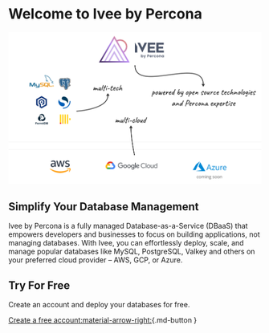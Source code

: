 # Welcome to Ivee by Percona

![!image](_images/ivee-docs-0.png)

## Simplify Your Database Management

Ivee by Percona is a fully managed Database-as-a-Service (DBaaS) that empowers developers and businesses to focus on building applications, not managing databases. With Ivee, you can effortlessly deploy, scale, and manage popular databases like MySQL, PostgreSQL, Valkey and others on your preferred cloud provider – AWS, GCP, or Azure. 

## Try For Free

Create an account and deploy your databases for free.

[Create a free account:material-arrow-right:](https://app.ivee.cloud/singup){.md-button } 
